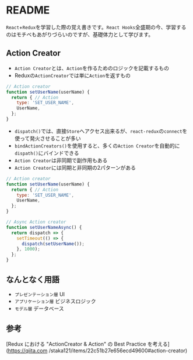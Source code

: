 # README

`React`+`Redux`を学習した際の覚え書きです。`React Hooks`全盛期の今、学習するのはモチベもあがりづらいのですが、基礎体力として学びます。

## Action Creator

- `Action Creator`とは、`Action`を作るためのロジックを記載するもの
- Reduxの`ActionCreator`では単に`Action`を返すもの

```javascript
// Action creator
function setUserName(userName) {
  return { // Action
    type: 'SET_USER_NAME',
    UserName,
  };
}
```

- `dispatch()`では、直接`Store`へアクセス出来るが、`react-redux`の`connect`を使って発火させることが多い
- `bindActionCreators()`を使用すると、多くの`Action Creator`を自動的に`dispath()`にバインドできる
- `Action Creator`は非同期で副作用もある
- `Action Creator`には同期と非同期の2パターンがある

```javascript
// Action creator
function setUserName(userName) {
  return { // Action
    type: 'SET_USER_NAME',
    UserName,
  };
}

// Async Action creator
function setUserNameAsync() {
  return dispatch => {
    setTimeout(() => {
      dispatch(setUserName());
    }, 1000);
  };
}
```

## なんとなく用語

- `プレゼンテーション層` UI
- `アプリケーション層` ビジネスロジック
- `モデル層` データベース

## 参考

[Redux における "ActionCreator & Action" の Best Practice を考える](https://qiita.com
/staka121/items/22c51b27e656ecd49600#action-creator)
